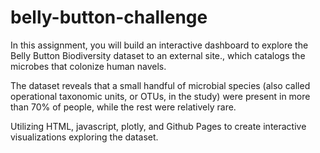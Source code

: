 # belly-button-challenge

In this assignment, you will build an interactive dashboard to explore the Belly Button Biodiversity dataset to an external site., which catalogs the microbes that colonize human navels.

The dataset reveals that a small handful of microbial species (also called operational taxonomic units, or OTUs, in the study) were present in more than 70% of people, while the rest were relatively rare.

Utilizing HTML, javascript, plotly, and Github Pages to create interactive visualizations exploring the dataset.
